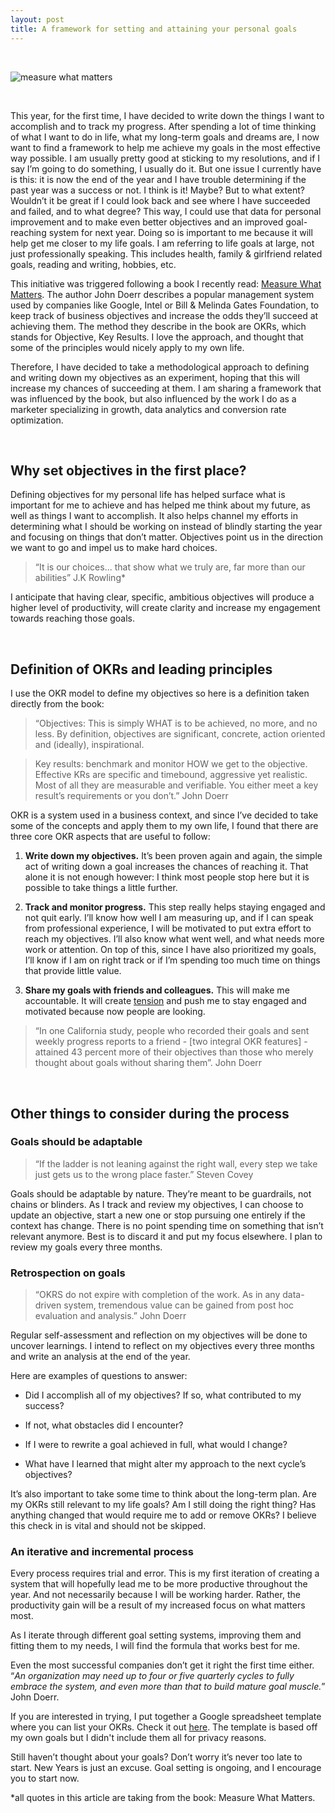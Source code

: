 ```yaml
---
layout: post
title: A framework for setting and attaining your personal goals 
---
```


<br />

![measure what matters](https://julienbeaulieu.github.io/public/measure-what-matters-john-doerr.png)

<br />

This year, for the first time, I have decided to write down the things I want to accomplish and to track my progress. After spending a lot of time thinking of what I want to do in life, what my long-term goals and dreams are, I now want to find a framework to help me achieve my goals in the most effective way possible. I am usually pretty good at sticking to my resolutions, and if I say I’m going to do something, I usually do it. But one issue I currently have is this: it is now the end of the year and I have trouble determining if the past year was a success or not. I think is it! Maybe? But to what extent? Wouldn’t it be great if I could look back and see where I have succeeded and failed, and to what degree? This way, I could use that data for personal improvement and to make even better objectives and an improved goal-reaching system for next year. Doing so is important to me because it will help get me closer to my life goals. I am referring to life goals at large, not just professionally speaking. This includes health, family & girlfriend related goals, reading and writing, hobbies, etc.  

This initiative was triggered following a book I recently read: <a href="https://www.amazon.com/Measure-What-Matters-Google-Foundation/dp/0525536221">Measure What Matters</a>. The author John Doerr describes a popular management system used by companies like Google, Intel or Bill & Melinda Gates Foundation, to keep track of business objectives and increase the odds they’ll succeed at achieving them. The method they describe in the book are OKRs, which stands for Objective, Key Results. I love the approach, and thought that some of the principles would nicely apply to my own life.   

Therefore, I have decided to take a methodological approach to defining and writing down my objectives as an experiment, hoping that this will increase my chances of succeeding at them. I am sharing a framework that was influenced by the book, but also influenced by the work I do as a marketer specializing in growth, data analytics and conversion rate optimization.  

<br />

## Why set objectives in the first place?  

Defining objectives for my personal life has helped surface what is important for me to achieve and has helped me think about my future, as well as things I want to accomplish. It also helps channel my efforts in determining what I should be working on instead of blindly starting the year and focusing on things that don’t matter. Objectives point us in the direction we want to go and impel us to make hard choices.  

> “It is our choices... that show what we truly are, far more than our abilities” J.K Rowling* 

I anticipate that having clear, specific, ambitious objectives will produce a higher level of productivity, will create clarity and increase my engagement towards reaching those goals. 

<br />

## Definition of OKRs and leading principles 

I use the OKR model to define my objectives so here is a definition taken directly from the book: 

> “Objectives: This is simply WHAT is to be achieved, no more, and no less. By definition, objectives are significant, concrete, action oriented and (ideally), inspirational. 

> Key results: benchmark and monitor HOW we get to the objective. Effective KRs are specific and timebound, aggressive yet realistic. Most of all they are measurable and verifiable. You either meet a key result’s requirements or you don’t.” John Doerr 

OKR is a system used in a business context, and since I’ve decided to take some of the concepts and apply them to my own life, I found that there are three core OKR aspects that are useful to follow:  

1. <b>Write down my objectives.</b> It’s been proven again and again, the simple act of writing down a goal increases the chances of reaching it. That alone it is not enough however: I think most people stop here but it is possible to take things a little further.  

2. <b>Track and monitor progress.</b> This step really helps staying engaged and not quit early. I’ll know how well I am measuring up, and if I can speak from professional experience, I will be motivated to put extra effort to reach my objectives. I’ll also know what went well, and what needs more work or attention. On top of this, since I have also prioritized my goals, I’ll know if I am on right track or if I’m spending too much time on things that provide little value. 

3. <b>Share my goals with friends and colleagues.</b> This will make me accountable. It will create <a href="https://seths.blog/2017/05/tension-vs-fear/">tension</a> and push me to stay engaged and motivated because now people are looking.  

> “In one California study, people who recorded their goals and sent weekly progress reports to a friend - [two integral OKR features] - attained 43 percent more of their objectives than those who merely thought about goals without sharing them”. John Doerr 

<br />

## Other things to consider during the process 

### Goals should be adaptable 

> “If the ladder is not leaning against the right wall, every step we take just gets us to the wrong place faster.” Steven Covey 

Goals should be adaptable by nature. They’re meant to be guardrails, not chains or blinders. As I track and review my objectives, I can choose to update an objective, start a new one or stop pursuing one entirely if the context has change. There is no point spending time on something that isn’t relevant anymore. Best is to discard it and put my focus elsewhere. I plan to review my goals every three months.

### Retrospection on goals 

> “OKRS do not expire with completion of the work. As in any data-driven system, tremendous value can be gained from post hoc evaluation and analysis.” John Doerr 

Regular self-assessment and reflection on my objectives will be done to uncover learnings. I intend to reflect on my objectives every three months and write an analysis at the end of the year.   

Here are examples of questions to answer:  
- Did I accomplish all of my objectives? If so, what contributed to my success?  

- If not, what obstacles did I encounter?  

- If I were to rewrite a goal achieved in full, what would I change?  

- What have I learned that might alter my approach to the next cycle’s objectives? 

It’s also important to take some time to think about the long-term plan. Are my OKRs still relevant to my life goals? Am I still doing the right thing? Has anything changed that would require me to add or remove OKRs? I believe this check in is vital and should not be skipped.   

### An iterative and incremental process 

Every process requires trial and error. This is my first iteration of creating a system that will hopefully lead me to be more productive throughout the year. And not necessarily because I will be working harder. Rather, the productivity gain will be a result of my increased focus on what matters most. 

As I iterate through different goal setting systems, improving them and fitting them to my needs, I will find the formula that works best for me.  

Even the most successful companies don’t get it right the first time either. “<i>An organization may need up to four or five quarterly cycles to fully embrace the system, and even more than that to build mature goal muscle.</i>” John Doerr.  

If you are interested in trying, I put together a Google spreadsheet template where you can list your OKRs. Check it out <a href="https://docs.google.com/spreadsheets/d/1KUPTNNB78ZOrR8OyTC5EirrOW_6yJZvSyfYzZhFGnMs/edit?usp=sharing">here</a>. The template is based off my own goals but I didn't include them all for privacy reasons.   

Still haven’t thought about your goals? Don’t worry it’s never too late to start. New Years is just an excuse. Goal setting is ongoing, and I encourage you to start now.  

 
*all quotes in this article are taking from the book: Measure What Matters. 
